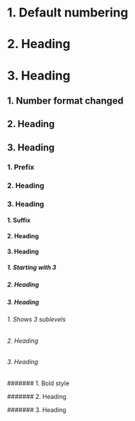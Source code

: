 # 1. Default numbering

# 2. Heading

# 3. Heading

## 1. Number format changed

## 2. Heading

## 3. Heading

### 1. Prefix

### 2. Heading

### 3. Heading

#### 1. Suffix

#### 2. Heading

#### 3. Heading

##### 1. Starting with 3

##### 2. Heading

##### 3. Heading

###### 1. Shows 3 sublevels

###### 2. Heading

###### 3. Heading

####### 1. Bold style

####### 2. Heading

####### 3. Heading

